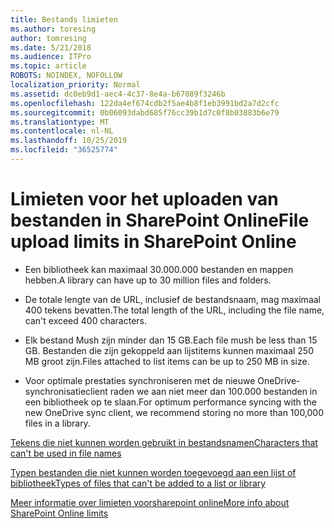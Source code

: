 ```yaml
---
title: Bestands limieten
ms.author: toresing
author: tomresing
ms.date: 5/21/2018
ms.audience: ITPro
ms.topic: article
ROBOTS: NOINDEX, NOFOLLOW
localization_priority: Normal
ms.assetid: dc0eb9d1-aec4-4c37-8e4a-b67089f3246b
ms.openlocfilehash: 122da4ef674cdb2f5ae4b8f1eb3991bd2a7d2cfc
ms.sourcegitcommit: 0b06093dabd685f76cc39b1d7c0f8b03883b6e79
ms.translationtype: MT
ms.contentlocale: nl-NL
ms.lasthandoff: 10/25/2019
ms.locfileid: "36525774"
---
```

# <a name="file-upload-limits-in-sharepoint-online"></a><span data-ttu-id="fa656-102">Limieten voor het uploaden van bestanden in SharePoint Online</span><span class="sxs-lookup"><span data-stu-id="fa656-102">File upload limits in SharePoint Online</span></span>

- <span data-ttu-id="fa656-103">Een bibliotheek kan maximaal 30.000.000 bestanden en mappen hebben.</span><span class="sxs-lookup"><span data-stu-id="fa656-103">A library can have up to 30 million files and folders.</span></span>
    
- <span data-ttu-id="fa656-104">De totale lengte van de URL, inclusief de bestandsnaam, mag maximaal 400 tekens bevatten.</span><span class="sxs-lookup"><span data-stu-id="fa656-104">The total length of the URL, including the file name, can't exceed 400 characters.</span></span>
    
- <span data-ttu-id="fa656-105">Elk bestand Mush zijn minder dan 15 GB.</span><span class="sxs-lookup"><span data-stu-id="fa656-105">Each file mush be less than 15 GB.</span></span> <span data-ttu-id="fa656-106">Bestanden die zijn gekoppeld aan lijstitems kunnen maximaal 250 MB groot zijn.</span><span class="sxs-lookup"><span data-stu-id="fa656-106">Files attached to list items can be up to 250 MB in size.</span></span>
    
- <span data-ttu-id="fa656-107">Voor optimale prestaties synchroniseren met de nieuwe OneDrive-synchronisatieclient raden we aan niet meer dan 100.000 bestanden in een bibliotheek op te slaan.</span><span class="sxs-lookup"><span data-stu-id="fa656-107">For optimum performance syncing with the new OneDrive sync client, we recommend storing no more than 100,000 files in a library.</span></span> 
    
[<span data-ttu-id="fa656-108">Tekens die niet kunnen worden gebruikt in bestandsnamen</span><span class="sxs-lookup"><span data-stu-id="fa656-108">Characters that can't be used in file names</span></span>](https://go.microsoft.com/fwlink/?linkid=866430)
  
[<span data-ttu-id="fa656-109">Typen bestanden die niet kunnen worden toegevoegd aan een lijst of bibliotheek</span><span class="sxs-lookup"><span data-stu-id="fa656-109">Types of files that can't be added to a list or library</span></span>](https://go.microsoft.com/fwlink/?linkid=273757)
  
[<span data-ttu-id="fa656-110">Meer informatie over limieten voorsharepoint online</span><span class="sxs-lookup"><span data-stu-id="fa656-110">More info about SharePoint Online limits</span></span>](https://go.microsoft.com/fwlink/?linkid=271273)
  

